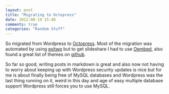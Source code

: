 ```yaml
---
layout: post
title: "Migrating to Octopress"
date: 2012-08-19 15:48
comments: true
categories: "Random Stuff"
---
```


So migrated from Wordpress to [Octopress](http://octopress.org/). Most of the migration was automated by using [exitwp](https://github.com/thomasf/exitwp/) but to get slideshare I had to use [Oembed](http://shogo82148.github.com/blog/2012/08/09/oembed/), also found a great list of themes on [github](https://github.com/imathis/octopress/wiki/List-Of-Octopress-Themes). 

So far so good, writing posts in markdown is great and also now not having to worry about keeping up with Wordpress security updates is nice but for me is about finally being free of MySQL databases and Wordpress was the last thing running on it, weird in this day and age of easy multiple database support Wordpress still forces you to use MySQL.